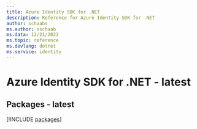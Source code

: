 ```yaml
---
title: Azure Identity SDK for .NET
description: Reference for Azure Identity SDK for .NET
author: schaabs
ms.author: sschaab
ms.data: 12/21/2022
ms.topic: reference
ms.devlang: dotnet
ms.service: identity
---
```

# Azure Identity SDK for .NET - latest
## Packages - latest
[!INCLUDE [packages](identity-index.md)]